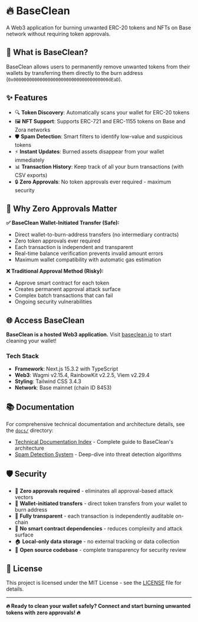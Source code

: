 # 🔥 BaseClean

A Web3 application for burning unwanted ERC-20 tokens and NFTs on Base network without requiring token approvals.

## 🎯 What is BaseClean?

BaseClean allows users to permanently remove unwanted tokens from their wallets by transferring them directly to the burn address (`0x000000000000000000000000000000000000dEaD`). 

## ✨ Features

- 🔍 **Token Discovery**: Automatically scans your wallet for ERC-20 tokens
- 🖼️ **NFT Support**: Supports ERC-721 and ERC-1155 tokens on Base and Zora networks
- 🛡️ **Spam Detection**: Smart filters to identify low-value and suspicious tokens
- ⚡ **Instant Updates**: Burned assets disappear from your wallet immediately
- 📊 **Transaction History**: Keep track of all your burn transactions (with CSV exports)
- 🔒 **Zero Approvals**: No token approvals ever required - maximum security

## 🔧 Why Zero Approvals Matter

**✅ BaseClean Wallet-Initiated Transfer (Safe):**
- Direct wallet-to-burn-address transfers (no intermediary contracts)
- Zero token approvals ever required
- Each transaction is independent and transparent  
- Real-time balance verification prevents invalid amount errors
- Maximum wallet compatibility with automatic gas estimation

**❌ Traditional Approval Method (Risky):**
- Approve smart contract for each token
- Creates permanent approval attack surface
- Complex batch transactions that can fail
- Ongoing security vulnerabilities

## 🌐 Access BaseClean

**BaseClean is a hosted Web3 application.** Visit [baseclean.io](https://baseclean.io) to start cleaning your wallet!

### Tech Stack
- **Framework**: Next.js 15.3.2 with TypeScript
- **Web3**: Wagmi v2.15.4, RainbowKit v2.2.5, Viem v2.29.4
- **Styling**: Tailwind CSS 3.4.3
- **Network**: Base mainnet (chain ID 8453)

## 📚 Documentation

For comprehensive technical documentation and architecture details, see the [`docs/`](docs/) directory:

- [Technical Documentation Index](docs/README.md) - Complete guide to BaseClean's architecture
- [Spam Detection System](docs/SPAM_DETECTION.md) - Deep-dive into threat detection algorithms

## 🛡️ Security

- 🚫 **Zero approvals required** - eliminates all approval-based attack vectors
- 🔗 **Wallet-initiated transfers** - direct token transfers from your wallet to burn address
- 👀 **Fully transparent** - each transaction is independently auditable on-chain
- 🎯 **No smart contract dependencies** - reduces complexity and attack surface
- 🏠 **Local-only data storage** - no external tracking or data collection
- 📖 **Open source codebase** - complete transparency for security review

## 📄 License

This project is licensed under the MIT License - see the [LICENSE](LICENSE) file for details.

---

**🔥 Ready to clean your wallet safely? Connect and start burning unwanted tokens with zero approvals! 🔥**
